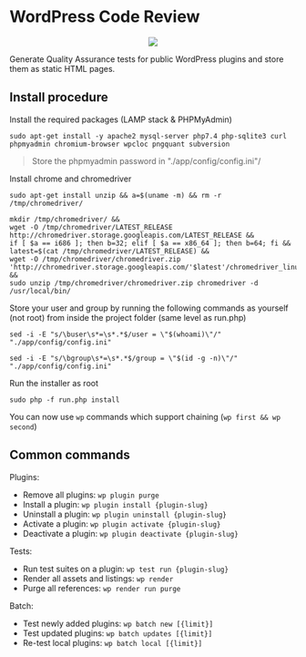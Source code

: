 # WordPress Code Review

<p align="center">
    <a href="https://potrivit.com">
        <img src="https://repository-images.githubusercontent.com/462785554/e220a4a9-a4a6-4efc-aede-7e7b5a171a26"/>
    </a>
</p>

Generate Quality Assurance tests for public WordPress plugins and store them as static HTML pages.

## Install procedure

Install the required packages (LAMP stack & PHPMyAdmin)

```
sudo apt-get install -y apache2 mysql-server php7.4 php-sqlite3 curl phpmyadmin chromium-browser wpcloc pngquant subversion
```

> Store the phpmyadmin password in "./app/config/config.ini"/

Install chrome and chromedriver

```
sudo apt-get install unzip && a=$(uname -m) && rm -r /tmp/chromedriver/
```

```
mkdir /tmp/chromedriver/ &&
wget -O /tmp/chromedriver/LATEST_RELEASE http://chromedriver.storage.googleapis.com/LATEST_RELEASE &&
if [ $a == i686 ]; then b=32; elif [ $a == x86_64 ]; then b=64; fi &&
latest=$(cat /tmp/chromedriver/LATEST_RELEASE) &&
wget -O /tmp/chromedriver/chromedriver.zip 'http://chromedriver.storage.googleapis.com/'$latest'/chromedriver_linux'$b'.zip' &&
sudo unzip /tmp/chromedriver/chromedriver.zip chromedriver -d /usr/local/bin/
```

Store your user and group by running the following commands as yourself (not root) from inside the project folder (same level as run.php)

```sed -i -E "s/\buser\s*=\s*.*$/user = \"$(whoami)\"/" "./app/config/config.ini"```

```sed -i -E "s/\bgroup\s*=\s*.*$/group = \"$(id -g -n)\"/" "./app/config/config.ini"```

Run the installer as root

```sudo php -f run.php install```

You can now use ```wp``` commands which support chaining (```wp first && wp second```)

## Common commands

Plugins:

 * Remove all plugins:  ```wp plugin purge```
 * Install a plugin:    ```wp plugin install {plugin-slug}```
 * Uninstall a plugin:  ```wp plugin uninstall {plugin-slug}```
 * Activate a plugin:   ```wp plugin activate {plugin-slug}```
 * Deactivate a plugin: ```wp plugin deactivate {plugin-slug}```
 
Tests:

 * Run test suites on a plugin: ```wp test run {plugin-slug}```
 * Render all assets and listings: ```wp render```
 * Purge all references: ```wp render run purge```

Batch:
 * Test newly added plugins: ```wp batch new [{limit}]```
 * Test updated plugins:     ```wp batch updates [{limit}]```
 * Re-test local plugins:    ```wp batch local [{limit}]```
